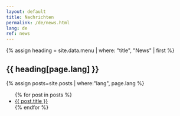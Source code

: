 ```yaml
---
layout: default
title: Nachrichten
permalink: /de/news.html
lang: de
ref: news
---
```


{% assign heading = site.data.menu | where: "title", "News" | first %}
<h2>{{ heading[page.lang] }}</h2>

{% assign posts=site.posts | where:"lang", page.lang %}
<ul>
{% for post in posts %}
    <li>
        <a href="{{ post.url | absolute_url }}">{{ post.title }}</a>
    </li>
{% endfor %}
</ul>

